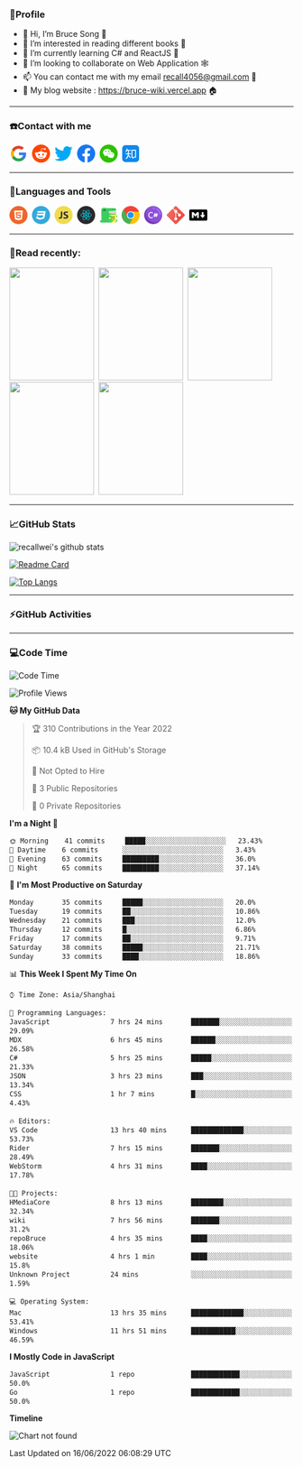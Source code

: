 ### 🦁️Profile

- 👋 Hi, I’m Bruce Song 🦁️
- 👀 I’m interested in reading different books 📖
- 🌱 I’m currently learning C# and ReactJS 🚀
- 💞️ I’m looking to collaborate on Web Application 🕸️
- 📫 You can contact me with my email recall4056@gmail.com 📮
- 📖 My blog website : https://bruce-wiki.vercel.app 🏠

---

### ☎️Contact with me

<img height="32" width="32" src="/img/google.png"/>&nbsp;
<img height="32" width="32" src="/img/reddit.png"/>&nbsp;
<img height="32" width="32" src="/img/twitter.png"/>&nbsp;
<img height="32" width="32" src="/img/facebook.png"/>&nbsp;
<img height="32" width="32" src="/img/wechat.png"/>&nbsp;
<img height="32" width="32" src="/img/zhihu.png"/>&nbsp;

---

### 🚀Languages and Tools

<a href="https://bruce-wiki.vercel.app/docs/front-end/html" target="_blank" rel="noreferrer noopener"><img height="32" width="32" src="/img/html.png"/></a>&nbsp;
<a href="https://bruce-wiki.vercel.app/docs/front-end/css" target="_blank" rel="noreferrer noopener"><img height="32" width="32" src="/img/css.png"/></a>&nbsp;
<a href="https://bruce-wiki.vercel.app/docs/front-end/javascript" target="_blank" rel="noreferrer noopener"><img height="32" width="32" src="/img/javascript.png"/></a>&nbsp;
<a href="https://bruce-wiki.vercel.app/docs/front-end/react" target="_blank" rel="noreferrer noopener"><img height="32" width="32" src="/img/react.png"/></a>&nbsp;
<a href="https://bruce-wiki.vercel.app/docs/front-end/react" target="_blank" rel="noreferrer noopener"><img height="32" width="32" src="/img/docusaurus.png"/></a>&nbsp;
<img height="32" width="32" src="/img/chrome.png"/>&nbsp;
<img height="32" width="32" src="/img/csharp.png"/>&nbsp;
<img height="32" width="32" src="/img/git.png"/>&nbsp;
<a href="https://bruce-wiki.vercel.app/docs/front-end/markdown" target="_blank" rel="noreferrer noopener"><img height="32" width="32" src="/img/markdown.png"/></a>&nbsp;

<!-- <img height="32" width="32" src="https://simpleicons.org/icons/microsoft.svg"/>&nbsp;
<img height="32" width="32" src="https://simpleicons.org/icons/microsoftazure.svg"/>&nbsp;
<img height="32" width="32" src="https://simpleicons.org/icons/azuredevops.svg"/>&nbsp;
<img height="32" width="32" src="https://simpleicons.org/icons/visualstudio.svg"/>&nbsp;
<img height="32" width="32" src="https://simpleicons.org/icons/visualstudiocode.svg"/>&nbsp;
<img height="32" width="32" src="https://simpleicons.org/icons/dotnet.svg"/>&nbsp;
<img height="32" width="32" src="https://simpleicons.org/icons/microsoftsqlserver.svg"/>&nbsp;
<img height="32" width="32" src="https://simpleicons.org/icons/nodedotjs.svg"/>&nbsp;
<img height="32" width="32" src="https://simpleicons.org/icons/npm.svg"/>&nbsp;
<img height="32" width="32" src="https://simpleicons.org/icons/webpack.svg"/>&nbsp;
<img height="32" width="32" src="https://simpleicons.org/icons/swagger.svg"/>&nbsp;
<img height="32" width="32" src="https://simpleicons.org/icons/bootstrap.svg"/>&nbsp;
<img height="32" width="32" src="https://simpleicons.org/icons/jest.svg">&nbsp;
<img height="32" width="32" src="https://simpleicons.org/icons/github.svg"/>&nbsp; -->

---

### 📖Read recently:

<img height="200" width="150" src="https://img9.doubanio.com/view/subject/s/public/s27283822.jpg"/>&nbsp;
<img height="200" width="150" src="https://img9.doubanio.com/view/subject/l/public/s33524212.jpg"/>&nbsp;
<img height="200" width="150" src="https://img9.doubanio.com/view/subject/m/public/s33460221.jpg"/>&nbsp;
<img height="200" width="150" src="https://img3.doubanio.com/view/subject/l/public/s8958650.jpg"/>&nbsp;
<img height="200" width="150" src="https://img3.doubanio.com/view/subject/l/public/s29820180.jpg"/>&nbsp;

---

### 📈GitHub Stats

![recallwei's github stats](https://github-readme-stats.vercel.app/api?username=recallwei&show_icons=true&theme=dracula&count_private=true&include_all_commits)

<!---
repository 卡片
--->

[![Readme Card](https://github-readme-stats.vercel.app/api/pin/?username=recallwei&repo=recallwei&theme=dracula)](https://github.com/recallwei/daily)

<!---
repository 常用语言 layout=compact（紧凑布局）
--->

[![Top Langs](https://github-readme-stats.vercel.app/api/top-langs/?username=recallwei&layout=compact&theme=dracula)](https://github.com/recallwei/daily)

---

### ⚡️GitHub Activities

<!--START_SECTION:activity-->

<!--END_SECTION:activity-->

---

### 💻Code Time

<!--START_SECTION:waka-->
![Code Time](http://img.shields.io/badge/Code%20Time-0%20secs-blue)

![Profile Views](http://img.shields.io/badge/Profile%20Views-3-blue)

**🐱 My GitHub Data** 

> 🏆 310 Contributions in the Year 2022
 > 
> 📦 10.4 kB Used in GitHub's Storage 
 > 
> 🚫 Not Opted to Hire
 > 
> 📜 3 Public Repositories 
 > 
> 🔑 0 Private Repositories  
 > 
**I'm a Night 🦉** 

```text
🌞 Morning    41 commits     █████░░░░░░░░░░░░░░░░░░░░   23.43% 
🌆 Daytime    6 commits      ░░░░░░░░░░░░░░░░░░░░░░░░░   3.43% 
🌃 Evening    63 commits     █████████░░░░░░░░░░░░░░░░   36.0% 
🌙 Night      65 commits     █████████░░░░░░░░░░░░░░░░   37.14%

```
📅 **I'm Most Productive on Saturday** 

```text
Monday       35 commits     █████░░░░░░░░░░░░░░░░░░░░   20.0% 
Tuesday      19 commits     ██░░░░░░░░░░░░░░░░░░░░░░░   10.86% 
Wednesday    21 commits     ███░░░░░░░░░░░░░░░░░░░░░░   12.0% 
Thursday     12 commits     █░░░░░░░░░░░░░░░░░░░░░░░░   6.86% 
Friday       17 commits     ██░░░░░░░░░░░░░░░░░░░░░░░   9.71% 
Saturday     38 commits     █████░░░░░░░░░░░░░░░░░░░░   21.71% 
Sunday       33 commits     ████░░░░░░░░░░░░░░░░░░░░░   18.86%

```


📊 **This Week I Spent My Time On** 

```text
⌚︎ Time Zone: Asia/Shanghai

💬 Programming Languages: 
JavaScript               7 hrs 24 mins       ███████░░░░░░░░░░░░░░░░░░   29.09% 
MDX                      6 hrs 45 mins       ██████░░░░░░░░░░░░░░░░░░░   26.58% 
C#                       5 hrs 25 mins       █████░░░░░░░░░░░░░░░░░░░░   21.33% 
JSON                     3 hrs 23 mins       ███░░░░░░░░░░░░░░░░░░░░░░   13.34% 
CSS                      1 hr 7 mins         █░░░░░░░░░░░░░░░░░░░░░░░░   4.43%

🔥 Editors: 
VS Code                  13 hrs 40 mins      █████████████░░░░░░░░░░░░   53.73% 
Rider                    7 hrs 15 mins       ███████░░░░░░░░░░░░░░░░░░   28.49% 
WebStorm                 4 hrs 31 mins       ████░░░░░░░░░░░░░░░░░░░░░   17.78%

🐱‍💻 Projects: 
HMediaCore               8 hrs 13 mins       ████████░░░░░░░░░░░░░░░░░   32.34% 
wiki                     7 hrs 56 mins       ███████░░░░░░░░░░░░░░░░░░   31.2% 
repoBruce                4 hrs 35 mins       ████░░░░░░░░░░░░░░░░░░░░░   18.06% 
website                  4 hrs 1 min         ████░░░░░░░░░░░░░░░░░░░░░   15.8% 
Unknown Project          24 mins             ░░░░░░░░░░░░░░░░░░░░░░░░░   1.59%

💻 Operating System: 
Mac                      13 hrs 35 mins      █████████████░░░░░░░░░░░░   53.41% 
Windows                  11 hrs 51 mins      ███████████░░░░░░░░░░░░░░   46.59%

```

**I Mostly Code in JavaScript** 

```text
JavaScript               1 repo              ████████████░░░░░░░░░░░░░   50.0% 
Go                       1 repo              ████████████░░░░░░░░░░░░░   50.0%

```


**Timeline**

![Chart not found](https://raw.githubusercontent.com/recallwei/recallwei/main/charts/bar_graph.png) 


 Last Updated on 16/06/2022 06:08:29 UTC
<!--END_SECTION:waka-->
<!---
recallwei/recallwei is a ✨ special ✨ repository because its `README.md` (this file) appears on your GitHub profile.
You can click the Preview link to take a look at your changes.
--->
